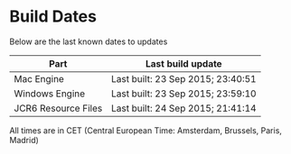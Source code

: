 # Build Dates

Below are the last known dates to updates

Part | Last build update
-----|-----
Mac Engine | Last built: 23 Sep 2015; 23:40:51
Windows Engine | Last built: 23 Sep 2015; 23:59:10
JCR6 Resource Files | Last built: 24 Sep 2015; 21:41:14
All times are in CET (Central European Time: Amsterdam, Brussels, Paris, Madrid)



